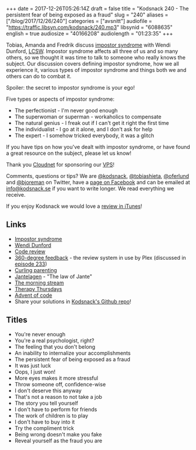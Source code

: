 +++
date = 2017-12-26T05:26:14Z
draft = false
title = "Kodsnack 240 - The persistent fear of being exposed as a fraud"
slug = "240"
aliases = ["/blog/2017/12/26/240"]
categories = ["avsnitt"]
audiofile = "https://traffic.libsyn.com/kodsnack/240.mp3"
libsynid = "6088635"
english = true
audiosize = "40166208"
audiolength = "01:23:35"
+++

Tobias, Amanda and Fredrik discuss [impostor syndrome](https://en.wikipedia.org/wiki/Impostor_syndrome) with Wendi Dunford, [LCSW](https://www.humanservicesedu.org/lcswvspsychologist.html#context/api/listings/prefilter). Impostor syndrome affects all three of us and so many others, so we thought it was time to talk to someone who really knows the subject. Our discussion covers defining impostor syndrome, how we all experience it, various types of impostor syndrome and things both we and others can do to combat it.

Spoiler: the secret to impostor syndrome is your ego!

Five types or aspects of impostor syndrome:

* The perfectionist - I'm never good enough
* The superwoman or superman - workaholics to compensate
* The natural genius - I freak out if I can't get it right the first time
* The individualist - I go at it alone, and I don't ask for help
* The expert - I somehow tricked everybody, it was a glitch

If you have tips on how you've dealt with impostor syndrome, or have found a great resource on the subject, please let us know!

Thank you [Cloudnet](http://www.cloudnet.se) for sponsoring our [VPS](http://en.wikipedia.org/wiki/Virtual_private_server)!

Comments, questions or tips? We are [@kodsnack](https://www.twitter.com/kodsnack), [@tobiashieta](https://www.twitter.com/tobiashieta), [@oferlund](https://www.twitter.com/oferlund) and [@bjoreman](https://www.twitter.com/bjoreman) on Twitter, have a [page on Facebook](https://www.facebook.com/kodsnack) and can be emailed at [info@kodsnack.se](mailto:info@kodsnack.se) if you want to write longer. We read everything we receive.

If you enjoy Kodsnack we would love a [review in iTunes](http://itunes.apple.com/se/podcast/kodsnack/id561631498?l=en)!

## Links ##
* [Impostor syndrome](https://en.wikipedia.org/wiki/Impostor_syndrome)
* [Wendi Dunford](https://twitter.com/therapythursdys)
* [Code review](https://en.wikipedia.org/wiki/Code_review)
* [360-degree feedback](https://en.wikipedia.org/wiki/360-degree_feedback) - the review system in use by Plex (discussed in [episode 233](https://kodsnack.se/233/))
* [Curling parenting](https://en.wikipedia.org/wiki/Helicopter_parent)
* [Jantelagen](https://en.wikipedia.org/wiki/Law_of_Jante) - "The law of Jante"
* [The morning stream](http://frogpants.com/tms)
* [Therapy Thursdays](https://therapythursdays.com/)
* [Advent of code](http://adventofcode.com/)
* Share your solutions in [Kodsnack's Github repo](https://github.com/kodsnack/advent_of_code_2017/)!

## Titles ##
* You're never enough
* You're a real psychologist, right?
* The feeling that you don't belong
* An inability to internalize your accomplishments
* The persistent fear of being exposed as a fraud
* It was just luck
* Oops, I just won!
* More eyes makes it more stressful
* Throw someone off, confidence-wise
* I don't deserve this anyway
* That's not a reason to not take a job
* The story you tell yourself
* I don't have to perform for friends
* The work of children is to play
* I don't have to buy into it
* Try the compliment trick
* Being wrong doesn't make you fake
* Reveal yourself as the fraud you are